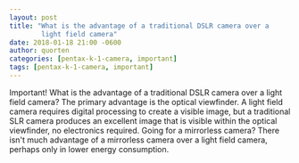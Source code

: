 ```yaml
---
layout: post
title: "What is the advantage of a traditional DSLR camera over a
        light field camera"
date: 2018-01-18 21:00 -0600
author: quorten
categories: [pentax-k-1-camera, important]
tags: [pentax-k-1-camera, important]
---
```


Important!  What is the advantage of a traditional DSLR camera over a
light field camera?  The primary advantage is the optical viewfinder.
A light field camera requires digital processing to create a visible
image, but a traditional SLR camera produces an excellent image that
is visible within the optical viewfinder, no electronics required.
Going for a mirrorless camera?  There isn't much advantage of a
mirrorless camera over a light field camera, perhaps only in lower
energy consumption.
